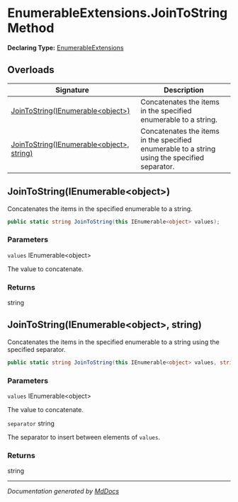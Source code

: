 ﻿# EnumerableExtensions.JoinToString Method

**Declaring Type:** [EnumerableExtensions](../index.md)

## Overloads

| Signature                                                                            | Description                                                                                   |
| ------------------------------------------------------------------------------------ | --------------------------------------------------------------------------------------------- |
| [JoinToString(IEnumerable\<object\>)](#jointostringienumerableobject)                | Concatenates the items in the specified enumerable to a string.                               |
| [JoinToString(IEnumerable\<object\>, string)](#jointostringienumerableobject-string) | Concatenates the items in the specified enumerable to a string using the specified separator. |

## JoinToString(IEnumerable\<object\>)

Concatenates the items in the specified enumerable to a string.

```csharp
public static string JoinToString(this IEnumerable<object> values);
```

### Parameters

`values`  IEnumerable\<object\>

The value to concatenate.

### Returns

string

## JoinToString(IEnumerable\<object\>, string)

Concatenates the items in the specified enumerable to a string using the specified separator.

```csharp
public static string JoinToString(this IEnumerable<object> values, string separator);
```

### Parameters

`values`  IEnumerable\<object\>

The value to concatenate.

`separator`  string

The separator to insert between elements of `values`.

### Returns

string

___

*Documentation generated by [MdDocs](https://github.com/ap0llo/mddocs)*
